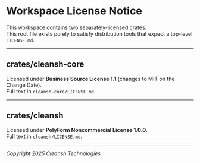 # Workspace License Notice

This workspace contains two separately-licensed crates.  
This root file exists purely to satisfy distribution tools that expect a top-level `LICENSE.md`.

---

## crates/cleansh-core  
Licensed under **Business Source License 1.1** (changes to MIT on the Change Date).  
Full text in `cleansh-core/LICENSE.md`.

---

## crates/cleansh  
Licensed under **PolyForm Noncommercial License 1.0.0**.  
Full text in `cleansh/LICENSE.md`.

---

*Copyright 2025 Cleansh Technologies*  
